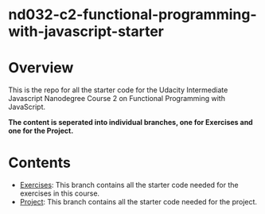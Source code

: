 # nd032-c2-functional-programming-with-javascript-starter

# Overview
This is the repo for all the starter code for the Udacity Intermediate Javascript Nanodegree Course 2 on Functional Programming with JavaScript.

**The content is seperated into individual branches, one for Exercises and one for the Project.**

# Contents
- [Exercises](https://github.com/udacity/nd032-c2-functional-programming-with-javascript-starter/tree/exercises): This branch contains all the starter code needed for the exercises in this course.
- [Project](https://github.com/udacity/nd032-c2-functional-programming-with-javascript-starter/tree/project): This branch contains all the starter code needed for the project.
